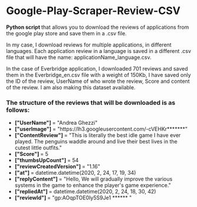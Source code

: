 # Google-Play-Scraper-Review-CSV
<p> <b>Python script </b> that allows you to download the reviews of applications from the google play store and save them in a .csv file. </p>
<p> In my case, I download reviews for multiple applications, in different languages.
 Each application review in a language is saved in a different .csv file that will have the name: applicationName_language.csv. </p>
<p> In the case of Everbridge application, I downloaded 701 reviews and saved them in the Everbridge_en.csv file with a weight of 150Kb, I have saved only the ID of the review, UserName of who wrote the review, Score and content of the review. I am also making this dataset available. </p>

<h3> The structure of the reviews that will be downloaded is as follows: </h3>
<ul>
<li> <b>["UserName"] </b> = "Andrea Ghezzi"</li>
<li> <b>["userImage"] </b> = "https://lh3.googleusercontent.com/-cVEHKr*******"</li>
<li> <b>["ContentReview"] </b> = "This is literally the best idle game I have ever played. The penguins waddle around and live their best lives in the cutest little outfits."</li>
<li> <b>["Score"] </b> = 5 </li>
<li> <b>["thumbsUpCount"] </b> = 54</li>
<li> <b>["reviewCreatedVersion"] </b> = "1.16"</li>
<li> <b>["at"] </b> = datetime.datetime(2020, 2, 24, 17, 19, 34) </li>
<li> <b>["replyContent"] </b> = "Hello, We will gradually improve the various systems in the game to enhance the player's game experience."</li>
<li> <b>["repliedAt"] </b> = datetime.datetime(2020, 2, 24, 18, 30, 42)</li>
<li> <b>["reviewId"] </b> = "gp:AOqpTOE0Iy5S9Je1 ****** " </li>
</ul>

